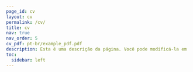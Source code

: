 ```yaml
---
page_id: cv
layout: cv
permalink: /cv/
title: cv
nav: true
nav_order: 5
cv_pdf: pt-br/example_pdf.pdf
description: Esta é uma descrição da página. Você pode modificá-la em '_pages/cv.md'. Também pode alterar ou remover o botão no topo de download de pdf.
toc:
  sidebar: left
---
```

